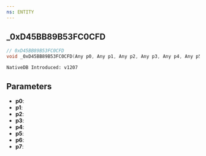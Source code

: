 ```yaml
---
ns: ENTITY
---
```

## _0xD45BB89B53FC0CFD

```c
// 0xD45BB89B53FC0CFD
void _0xD45BB89B53FC0CFD(Any p0, Any p1, Any p2, Any p3, Any p4, Any p5, Any p6, Any p7);
```

```
NativeDB Introduced: v1207
```

## Parameters
* **p0**:
* **p1**:
* **p2**:
* **p3**:
* **p4**:
* **p5**:
* **p6**:
* **p7**:
